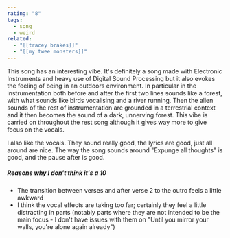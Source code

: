 ```yaml
---
rating: "8"
tags:
  - song
  - weird
related:
  - "[[tracey brakes]]"
  - "[[my twee monsters]]"
---
```

This song has an interesting vibe. It's definitely a song made with Electronic Instruments and heavy use of Digital Sound Processing but it also evokes the feeling of being in an outdoors environment. In particular in the instrumentation both before and after the first two lines sounds like a forest, with what sounds like birds vocalising and a river running. Then the alien sounds of the rest of instrumentation are grounded in a terrestrial context and it then becomes the sound of a dark, unnerving forest. This vibe is carried on throughout the rest song although it gives way more to give focus on the vocals.

I also like the vocals. They sound really good, the lyrics are good, just all around are nice. The way the song sounds around "Expunge all thoughts" is good, and the pause after is good.  

##### Reasons why I don't think it's a 10
- The transition between verses and after verse 2 to the outro feels a little awkward
- I think the vocal effects are taking too far; certainly they feel a little distracting in parts (notably parts where they are not intended to be the main focus - I don't have issues with them on "Until you mirror your walls, you're alone again already")
